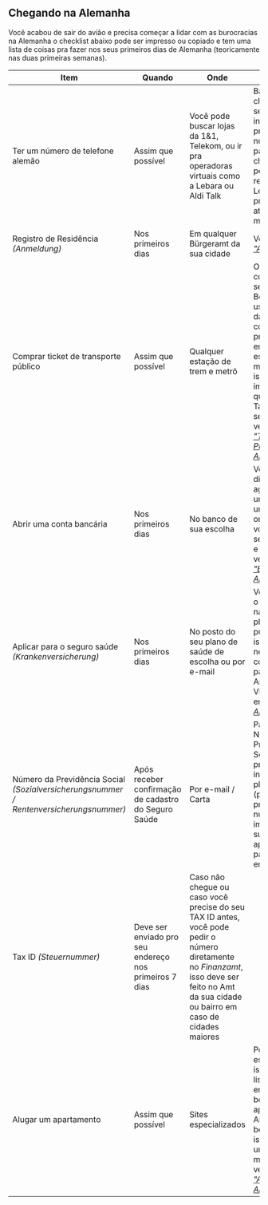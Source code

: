## Chegando na Alemanha

Você acabou de sair do avião e precisa começar a lidar com as burocracias na Alemanha o checklist abaixo pode ser impresso ou copiado e tem uma lista de coisas pra fazer nos seus primeiros dias de Alemanha (teoricamente nas duas primeiras semanas).


| Item                                                                                   | Quando                                                 | Onde                                                                                                                                                                                         | Como                                                                                                                                                                                                                                                                                                              |
| -------------------------------------------------------------------------------------- | ------------------------------------------------------ | -------------------------------------------------------------------------------------------------------------------------------------------------------------------------------------------- | ----------------------------------------------------------------------------------------------------------------------------------------------------------------------------------------------------------------------------------------------------------------------------------------------------------------- |
| Ter um número de telefone alemão                                                       | Assim que possível                                     | Você pode buscar lojas da 1&1, Telekom, ou ir pra operadoras virtuais como a Lebara ou Aldi Talk                                                                                             | Basicamente chegar com o seu passaporte, informar que precisa de um número pré-pago e ativar o chip, eu pessoalmente recomendo a Lebara, pois o processo de ativação é o mais rápido                                                                                                                              |
| Registro de Residência _(Anmeldung)_                                                   | Nos primeiros dias                                     | Em qualquer Bürgeramt da sua cidade                                                                                                                                                          | Veja [_"Anmeldung"_](./../topicos/anmeldung.md)                                                                                                                                                                                                                                                                   |
| Comprar ticket de transporte público                                                   | Assim que possível                                     | Qualquer estação de trem e metrô                                                                                                                                                             | O método de compra varia do seu estado, em Berlin é possível usar o aplicativo da BVG ou comprar presencialmente em alguma estação de metrô ou trem, isso será muito importante já que Uber e Táxis costumam ser bem caros, veja mais em [_"Transporte Público na Alemanha"_](./../topicos/transporte_publico.md) |
| Abrir uma conta bancária                                                               | Nos primeiros dias                                     | No banco de sua escolha                                                                                                                                                                      | Você pode se dirigir a uma agência ou abrir uma conta em um banco online, para isso você precisa do seu **Anmeldung** e **Passaporte**, veja mais em [_"Bancos na Alemanha"_](./../topicos/bancos_na_alemanha.md)                                                                                                 |
| Aplicar para o seguro saúde _(Krankenversicherung)_                                    | Nos primeiros dias                                     | No posto do seu plano de saúde de escolha ou por e-mail                                                                                                                                      | Você pode fazer o registro online na maioria dos planos de saúde públicos, para isso será necessário uma cópia do seu passaporte, Anmeldung e Visto. Veja mais em [_"Saúde na Alemanha"_](./../topicos/saude_na_alemanha.md).                                                                                     |
| Número da Previdência Social _(Sozialversicherungsnummer / Rentenversicherungsnummer)_ | Após receber confirmação de cadastro do Seguro Saúde   | Por e-mail / Carta                                                                                                                                                                           | Para receber o Número de Previdência Social você precisa estar inscrito em um plano de saúde (público ou privado), este número é importante para sua aposentadoria e para seu empregador.                                                                                                                         |
| Tax ID _(Steuernummer)_                                                                | Deve ser enviado pro seu endereço nos primeiros 7 dias | Caso não chegue ou caso você precise do seu TAX ID antes, você pode pedir o número diretamente no _Finanzamt_, isso deve ser feito no Amt da sua cidade ou bairro em caso de cidades maiores |
| Alugar um apartamento                                                                  | Assim que possível                                     | Sites especializados                                                                                                                                                                         | Pode parecer estranho ter isso no final da lista, mas encontrar um bom apartamento na Alemanha é bem díficil e isso demandará uma pesquisa muito grande, veja mais em [_"Aluguel na Alemanha"_](./aluguel_na_alemanha.md).                                                                                        |
